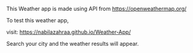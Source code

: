 This Weather app is made using API from https://openweathermap.org/

To test this weather app,

visit: https://nabilazahraa.github.io/Weather-App/

Search your city and the weather results will appear.
